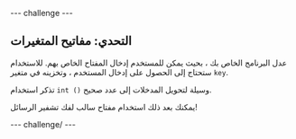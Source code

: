 --- challenge ---

## التحدي: مفاتيح المتغيرات

عدل البرنامج الخاص بك ، بحيث يمكن للمستخدم إدخال المفتاح الخاص بهم. للاستخدام ستحتاج إلى الحصول على إدخال المستخدم ، وتخزينه في متغير `key`.

تذكر استخدام `int ()` وسيلة لتحويل المدخلات إلى عدد صحيح.

يمكنك بعد ذلك استخدام مفتاح سالب لفك تشفير الرسائل!

--- challenge/ ---
